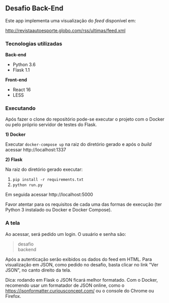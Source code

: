 ## Desafio Back-End

Este app implementa uma visualização do *feed* disponível em:

http://revistaautoesporte.globo.com/rss/ultimas/feed.xml

### Tecnologias utilizadas

**Back-end**

*  Python 3.6
*  Flask 1.1 

**Front-end**

*  React 16
*  LESS

### Executando

Após fazer o clone do repositório pode-se executar o projeto com o Docker ou pelo próprio servidor de testes do Flask.

**1) Docker**

Executar `docker-compose up` na raiz do diretório gerado e após o *build* acessar http://localhost:1337

**2) Flask**

Na raiz do diretório gerado executar:

1. `pip install -r requirements.txt`
2. `python run.py`

Em seguida acessar http://localhost:5000

Favor atentar para os requisitos de cada uma das formas de execução (ter Python 3 instalado ou Docker e Docker Compose).

### A tela

Ao acessar, será pedido um login. O usuário e senha são:

> desafio  
> backend

Após a autenticação serão exibidos os dados do feed em HTML. Para visualização em JSON, como pedido no desafio, basta clicar no link "Ver JSON", no canto direito da tela.

Dica: rodando em Flask o JSON ficará melhor formatado. Com o Docker, recomendo usar um formatador de JSON online, como o https://jsonformatter.curiousconcept.com/ ou o console do Chrome ou Firefox.
